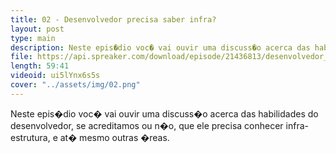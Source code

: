 ```yaml
---
title: 02 - Desenvolvedor precisa saber infra?
layout: post
type: main
description: Neste epis�dio voc� vai ouvir uma discuss�o acerca das habilidades do desenvolvedor, se acreditamos ou n�o, que ele precisa conhecer infra-estrutura, e at� mesmo outras �reas.
file: https://api.spreaker.com/download/episode/21436813/desenvolvedor_precisa_saber_infra.mp3
length: 59:41
videoid: ui5lYnx6s5s
cover: "../assets/img/02.png"
---
```


Neste epis�dio voc� vai ouvir uma discuss�o acerca das habilidades do desenvolvedor, se acreditamos ou n�o, que ele precisa conhecer infra-estrutura, e at� mesmo outras �reas.